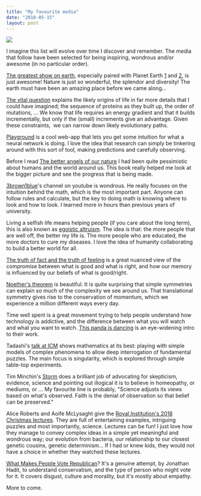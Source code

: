 ```yaml
---
title: "My favourite media"
date: "2018-05-15"
layout: post
---
```


![]({{site.baseurl}}/images/{{page.coverImage}})

I imagine this list will evolve over time I discover and remember. The media that follow have been selected for being inspiring, wondrous and/or awesome (in no particular order).

[The greatest show on earth](https://www.goodreads.com/book/show/6117055-the-greatest-show-on-earth), especially paired with Planet Earth [1](https://www.youtube.com/watch?v=tiVNk6_0GdY) and [2](https://www.youtube.com/watch?v=c8aFcHFu8QM), is just awesome! Nature is just so wonderful, the splendor and diversity! The earth must have been an amazing place before we came along...

[The vital question](https://www.goodreads.com/book/show/26530386-the-vital-question?from_search=true) explains the likely origins of life in far more details that I could have imagined; the sequence of proteins as they built up, the order of mutations, ... We know that life requires an energy gradient and that it builds incrementally, but only if the (small) increments give an advantage. Given these constraints,  we can narrow down likely evolutionary paths.

[Playground](http://playground.tensorflow.org/) is a cool web-app that lets you get some intuition for what a neural network is doing. I love the idea that research can simply be tinkering around with this sort of tool, making predictions and carefully observing.

Before I read [The better angels of our nature](https://www.goodreads.com/book/show/11107244-the-better-angels-of-our-nature) I had been quite pessimistic about humans and the world around us. This book really helped me look at the bigger picture and see the progress that is being made.

[3brown1blue](https://www.youtube.com/channel/UCYO_jab_esuFRV4b17AJtAw)'s channel on youtube is wondrous. He really focuses on the intuition behind the math, which is the most important part. Anyone can follow rules and calculate, but the key to doing math is knowing where to look and how to look. I learned more in hours than previous years of university.

Living a selfish life means helping people (if you care about the long term), this is also known as [egoistic altruism](https://www.youtube.com/watch?v=rvskMHn0sqQ). The idea is that: the more people that are well off, the better my life is. The more people who are educated, the more doctors to cure my diseases. I love the idea of humanity collaborating to build a better world for all.

[The truth of fact and the truth of feeling](https://www.goodreads.com/book/show/18455800-the-truth-of-fact-the-truth-of-feeling) is a great nuanced view of the compromise between what is good and what is right, and how our memory is influenced by our beliefs of what is good/right.

[Noether's theorem](https://www.youtube.com/watch?v=CxlHLqJ9I0A) is beautiful. It is quite surprising that simple symmetries can explain so much of the complexity we see around us. That translational symmetry gives rise to the conservation of momentum, which we experience a million different ways every day.

Time well spent is a great movement trying to help people understand how technology is addictive, and the difference between what you will watch and what you want to watch. [This panda is dancing](https://www.youtube.com/watch?v=tf9ZhU7zF8s) is an eye-widening intro to their work.

Tadashi's [talk at ICM](https://www.youtube.com/watch?v=ZDXEr1qerYQ) shows mathematics at its best: playing with simple models of complex phenomena to allow deep interrogation of fundamental puzzles. The main focus is singularity, which is explored through simple table-top experiments.

Tim Minchin's [Storm](https://www.youtube.com/watch?v=HhGuXCuDb1U) does a brilliant job of advocating for skepticism, evidence, science and pointing out illogical it is to believe in homeopathy, or mediums, or ... My favourite line is probably, "Science adjusts its views based on what's observed. Faith is the denial of observation so that belief can be preserved."

Alice Roberts and Aoife McLysaght give the [Royal Institution's 2018 Christmas lectures](https://www.rigb.org/christmas-lectures/watch/2018/who-am-i/). They are full of entertaining examples, intriguing puzzles and most importantly, science. Lectures can be fun! I just love how they manage to convey complex ideas in a simple yet meaningful and wondrous way; our evolution from bacteria, our relationship to our closest genetic cousins, genetic determinism... If I had or knew kids, they would not have a choice in whether they watched these lectures.

[What Makes People Vote Republican](https://www.edge.org/conversation/what-makes-vote-republican)? It's a genuine attempt, by Jonathan Hadit, to understand conservatism, and the type of person who might vote for it. It covers disgust, culture and morality, but it's mostly about empathy.

More to come.
